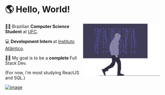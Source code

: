 # 🌎 Hello, World!

<a href="https://github.com/pefelippe" alt="logo"> </a>

<img src="assets/undraw_hacker_mind_6y85.svg" min-width="200px" max-width="250px" width="250px"  align="right">

<p align="left">
🏴‍☠️ Brazilian <strong>Computer Science Student</strong> at <a href="http://www.ufc.br/">UFC</a>.
</p>

<p align="left">
💻 <strong> Development Intern </strong> at <a href="https://www.atlantico.com.br/">Instituto Atlântico</a>.
</p>

<p align="left">
👨‍💻 My goal is to be a <strong> complete </strong> Full Stack Dev.
</p>

<p align="left">
(For now, i'm most studying ReactJS and SQL.)
</p>

<a href="https://www.linkedin.com/in/pedro-felippe/" alt="Linkedin">

![image](https://img.shields.io/badge/LinkedIn-0077B5?style=for-the-badge&logo=linkedin&logoColor=orange)
